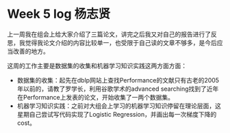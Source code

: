 # Week 5 log 杨志贤 

上一周我在组会上给大家介绍了三篇论文，讲完之后我又对自己的报告进行了反思，我觉得我论文介绍的内容比较单一，也受限于自己读的文章不够多，是今后应当改善的地方。

这周的工作主要是数据集的收集和机器学习知识实践这两方面方面：

* 数据集的收集：起先在dblp网站上查找Performance的文献只有古老的2005年以前的，请教了罗学长，利用谷歌学术的advanced searching找到了近年在Performance上发表的论文，开始收集了一两个数据集。
* 机器学习知识实践：之前对大组会上学习的机器学习知识停留在理论层面，这星期自己尝试写代码实现了Logistic Regression，并画出每一次梯度下降的cost。
 
